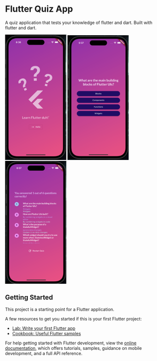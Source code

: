 # Flutter Quiz App

A quiz application that tests your knowledge of flutter and dart. Built with flutter and dart.

<img src='./flutterQuiz1.png' width=200> <img src='./flutterQuiz2.png' width=200> <img src='./flutterQuiz3.png' width=200>

## Getting Started

This project is a starting point for a Flutter application.

A few resources to get you started if this is your first Flutter project:

- [Lab: Write your first Flutter app](https://docs.flutter.dev/get-started/codelab)
- [Cookbook: Useful Flutter samples](https://docs.flutter.dev/cookbook)

For help getting started with Flutter development, view the
[online documentation](https://docs.flutter.dev/), which offers tutorials,
samples, guidance on mobile development, and a full API reference.
